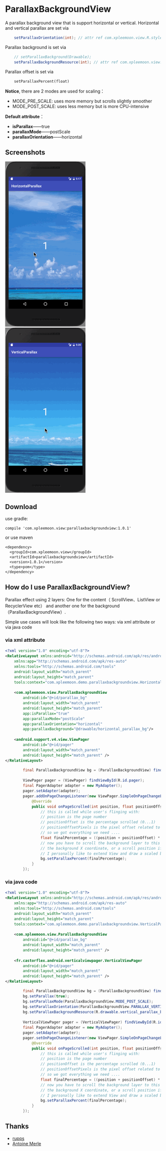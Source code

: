 # ParallaxBackgroundView

A parallax background view that is support horizontal or vertical. Horizontal and vertical parallax are set via

```Java
	setParallaxOrientation(int); // attr ref com.xpleemoon.view.R.styleable#ParallaxBackgroundView_parallaxOrientation)
```

Parallax background is set via

```Java
	// setParallaxBackground(Drawable);
	setParallaxBackgroundResource(int); // attr ref com.xpleemoon.view.R.styleable#ParallaxBackgroundView_parallaxBackground
```

Parallax offset is set via

```
	setParallaxPercent(float)
```

**Notice**, there are 2 modes are used for scaling：

  - MODE_PRE_SCALE: uses more memory but scrolls slightly smoother
  - MODE_POST_SCALE: uses less memory but is more CPU-intensive

**Default attribute**：

  - **isParallax**——true
  - **parallaxMode**——postScale
  - **parallaxOrientation**——horizontal

## Screenshots

![horizontal_parallax_bg](https://github.com/xpleemoon/ParallaxBackgroundView/blob/master/art/horizontal_parallax_bg.gif?raw=true)
![vertical_parallax_bg](https://github.com/xpleemoon/ParallaxBackgroundView/blob/master/art/vertical_parallax_bg.gif?raw=true)

## Download

use gradle:

```
compile 'com.xpleemoon.view:parallaxbackgroundview:1.0.1'
```
or use maven

```
<dependency>
  <groupId>com.xpleemoon.view</groupId>
  <artifactId>parallaxbackgroundview</artifactId>
  <version>1.0.1</version>
  <type>pom</type>
</dependency>
```


## How do I use ParallaxBackgroundView?

Parallax effect using 2 layers: One for the content（ ScrollView、ListView or RecyclerView etc） and another one for the background（ParallaxBackgroundView）.

Simple use cases will look like the following two ways: via xml attribute or via java code

### via xml attribute

```Xml
<?xml version="1.0" encoding="utf-8"?>
<RelativeLayout xmlns:android="http://schemas.android.com/apk/res/android"
    xmlns:app="http://schemas.android.com/apk/res-auto"
    xmlns:tools="http://schemas.android.com/tools"
    android:layout_width="match_parent"
    android:layout_height="match_parent"
    tools:context="com.xpleemoon.demo.parallaxbackgroundview.HorizontalParallaxActivity">

    <com.xpleemoon.view.ParallaxBackgroundView
        android:id="@+id/parallax_bg"
        android:layout_width="match_parent"
        android:layout_height="match_parent"
        app:isParallax="true"
        app:parallaxMode="postScale"
        app:parallaxOrientation="horizontal"
        app:parallaxBackground="@drawable/horizontal_parallax_bg"/>

    <android.support.v4.view.ViewPager
        android:id="@+id/pager"
        android:layout_width="match_parent"
        android:layout_height="match_parent" />
</RelativeLayout>
```
```Java
        final ParallaxBackgroundView bg = (ParallaxBackgroundView) findViewById(R.id.parallax_bg);

        ViewPager pager = (ViewPager) findViewById(R.id.pager);
        final PagerAdapter adapter = new MyAdapter();
        pager.setAdapter(adapter);
        pager.addOnPageChangeListener(new ViewPager.SimpleOnPageChangeListener() {
            @Override
            public void onPageScrolled(int position, float positionOffset, int positionOffsetPixels) {
                // this is called while user's flinging with:
                // position is the page number
                // positionOffset is the percentage scrolled (0...1)
                // positionOffsetPixels is the pixel offset related to that percentage
                // so we got everything we need ....
                float finalPercentage = ((position + positionOffset) * 100 / adapter.getCount()); // percentage of this page+offset respect the total pages
                // now you have to scroll the background layer to this position. You can either adjust the clipping or
                // the background X coordinate, or a scroll position if you use an image inside an scrollview ...
                // I personally like to extend View and draw a scaled bitmap with a clipping region (drawBitmap with Rect parameters), so just modifying the X position then calling invalidate will do. See attached source ParallaxBackground
                bg.setParallaxPercent(finalPercentage);
            }
        });
```

### via java code

```Xml
<?xml version="1.0" encoding="utf-8"?>
<RelativeLayout xmlns:android="http://schemas.android.com/apk/res/android"
    xmlns:app="http://schemas.android.com/apk/res-auto"
    xmlns:tools="http://schemas.android.com/tools"
    android:layout_width="match_parent"
    android:layout_height="match_parent"
    tools:context="com.xpleemoon.demo.parallaxbackgroundview.VerticalParallaxActivity">

    <com.xpleemoon.view.ParallaxBackgroundView
        android:id="@+id/parallax_bg"
        android:layout_width="match_parent"
        android:layout_height="match_parent" />

    <fr.castorflex.android.verticalviewpager.VerticalViewPager
        android:id="@+id/pager"
        android:layout_width="match_parent"
        android:layout_height="match_parent" />
</RelativeLayout>
```
```Java
        final ParallaxBackgroundView bg = (ParallaxBackgroundView) findViewById(R.id.parallax_bg);
        bg.setParallax(true);
        bg.setParallaxMode(ParallaxBackgroundView.MODE_POST_SCALE);
        bg.setParallaxOrientation(ParallaxBackgroundView.PARALLAX_VERTICAL);
        bg.setParallaxBackgroundResource(R.drawable.vertical_parallax_bg);

        VerticalViewPager pager = (VerticalViewPager) findViewById(R.id.pager);
        final PagerAdapter adapter = new MyAdapter();
        pager.setAdapter(adapter);
        pager.setOnPageChangeListener(new ViewPager.SimpleOnPageChangeListener() {
            @Override
            public void onPageScrolled(int position, float positionOffset, int positionOffsetPixels) {
                // this is called while user's flinging with:
                // position is the page number
                // positionOffset is the percentage scrolled (0...1)
                // positionOffsetPixels is the pixel offset related to that percentage
                // so we got everything we need ....
                float finalPercentage = ((position + positionOffset) * 100 / adapter.getCount()); // percentage of this page+offset respect the total pages
                // now you have to scroll the background layer to this position. You can either adjust the clipping or
                // the background X coordinate, or a scroll position if you use an image inside an scrollview ...
                // I personally like to extend View and draw a scaled bitmap with a clipping region (drawBitmap with Rect parameters), so just modifying the X position then calling invalidate will do. See attached source ParallaxBackground
                bg.setParallaxPercent(finalPercentage);
            }
        });
```

## Thanks

- [rupps](http://stackoverflow.com/questions/17207612/how-to-have-a-wider-image-scrolling-in-the-background?answertab=votes#tab-top)
- [Antoine Merle](https://github.com/castorflex/VerticalViewPager)
